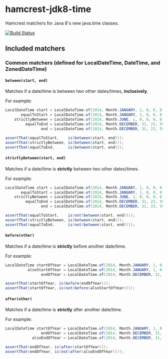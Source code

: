 hamcrest-jdk8-time
==================

Hamcrest matchers for Java 8's new java.time classes.

[![Build Status](https://travis-ci.org/spencerwi/hamcrest-jdk8-time.svg?branch=master)](https://travis-ci.org/spencerwi/hamcrest-jdk8-time)

Included matchers
-----------------

### Common matchers (defined for LocalDateTime, DateTime, and ZonedDateTime)

#### `between(start, end)`

Matches if a date/time is between two other dates/times, **inclusively**.

For example:

```java
LocalDateTime start = LocalDateTime.of(2014, Month.JANUARY, 1, 0, 0, 0, 0),
       equalToStart = LocalDateTime.of(2014, Month.JANUARY, 1, 0, 0, 0, 0),
    strictlyBetween = LocalDateTime.of(2014, Month.JUNE, 1, 0, 0, 0, 0),
         equalToEnd = LocalDateTime.of(2014, Month.DECEMBER, 31, 23, 59, 59, 99),
                end = LocalDateTime.of(2014, Month.DECEMBER, 31, 23, 59, 59, 99);

assertThat(equalToStart,    is(between(start, end)));
assertThat(strictlyBetween, is(between(start, end)));
assertThat(equalToEnd,      is(between(start, end)));
```

#### `strictlyBetween(start, end)`

Matches if a date/time is **strictly** between two other dates/times.

For example:

```java
LocalDateTime start = LocalDateTime.of(2014, Month.JANUARY, 1, 0, 0, 0, 0),
       equalToStart = LocalDateTime.of(2014, Month.JANUARY, 1, 0, 0, 0, 0),
    strictlyBetween = LocalDateTime.of(2014, Month.JUNE, 1, 0, 0, 0, 0),
         equalToEnd = LocalDateTime.of(2014, Month.DECEMBER, 31, 23, 59, 59, 99),
                end = LocalDateTime.of(2014, Month.DECEMBER, 31, 23, 59, 59, 99);

assertThat(equalToStart,    is(not(between(start, end))));
assertThat(strictlyBetween, is(between(start, end)));
assertThat(equalToEnd,      is(not(between(start, end))));
```

#### `before(other)`

Matches if a date/time is **strictly** before another date/time.

For example:

```java
LocalDateTime startOfYear = LocalDateTime.of(2014, Month.JANUARY, 1, 0, 0, 0, 0),
          alsoStartOfYear = LocalDateTime.of(2014, Month.JANUARY, 1, 0, 0, 0, 0),
                endOfYear = LocalDateTime.of(2014, Month.DECEMBER, 31, 23, 59, 59, 99);

assertThat(startOfYear, is(before(endOfYear)));
assertThat(startOfYear, is(not(before(alsoStartOfYear))));
```

#### `after(other)`

Matches if a date/time is **strictly** after another date/time.

For example:

```java
LocalDateTime startOfYear = LocalDateTime.of(2014, Month.JANUARY, 1, 0, 0, 0, 0),
                endOfYear = LocalDateTime.of(2014, Month.DECEMBER, 31, 23, 59, 59, 99),
            alsoEndOfYear = LocalDateTime.of(2014, Month.DECEMBER, 31, 23, 59, 59, 99);

assertThat(endOfYear, is(after(startOfYear)));
assertThat(endOfYear, is(not(after(alsoEndOfYear))));
```
